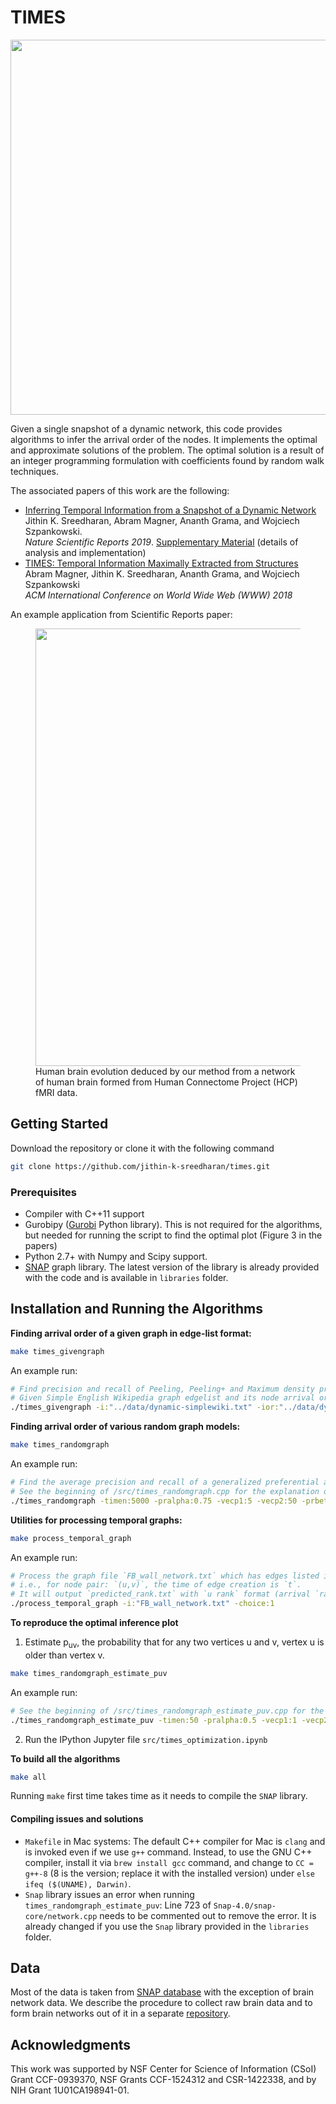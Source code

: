 # TIMES
<!-- ![image](https://user-images.githubusercontent.com/19230005/53579065-e0fdf500-3b46-11e9-9437-6471a42f26f4.png) -->
<img src="https://user-images.githubusercontent.com/19230005/53579065-e0fdf500-3b46-11e9-9437-6471a42f26f4.png" width="600">


Given a single snapshot of a dynamic network, this code provides algorithms to infer the arrival order of the nodes.
It implements the optimal and approximate solutions of the problem. The optimal solution is a result of an integer programming formulation with coefficients found by random walk techniques.

The associated papers of this work are the following:
* [Inferring Temporal Information from a Snapshot of a Dynamic Network](https://rdcu.be/boQ5z)\
Jithin K. Sreedharan, Abram Magner, Ananth Grama, and Wojciech Szpankowski.\
_Nature Scientific Reports 2019_. [Supplementary Material](https://static-content.springer.com/esm/art%3A10.1038%2Fs41598-019-38912-0/MediaObjects/41598_2019_38912_MOESM1_ESM.pdf) (details of analysis and implementation)
* [TIMES: Temporal Information Maximally Extracted from Structures](https://dl.acm.org/citation.cfm?id=3186105)\
Abram Magner, Jithin K. Sreedharan, Ananth Grama, and Wojciech Szpankowski\
_ACM International Conference on World Wide Web (WWW) 2018_

An example application from Scientific Reports paper:
<figure>
<img src="https://user-images.githubusercontent.com/19230005/53579668-fcb5cb00-3b47-11e9-8e39-dfd186865462.png" width="700">
<figcaption>
Human brain evolution deduced by our method from a network of human brain formed from Human Connectome Project (HCP) fMRI data.
</figcaption>
</figure>

## Getting Started
Download the repository or clone it with the following command
```bash
git clone https://github.com/jithin-k-sreedharan/times.git
```

### Prerequisites
- Compiler with C++11 support
- Gurobipy ([Gurobi](http://www.gurobi.com/) Python library). This is not required for the algorithms, but needed for running the script to find the optimal plot (Figure 3 in the papers)
- Python 2.7+ with Numpy and Scipy support.
- [SNAP](https://snap.stanford.edu/snap/index.html) graph library. The latest version of the library is already provided with the code and is available in `libraries` folder.

## Installation and Running the Algorithms
**Finding arrival order of a given graph in edge-list format:**
```bash
make times_givengraph
```
An example run:
```bash
# Find precision and recall of Peeling, Peeling+ and Maximum density precision-1 estimator
# Given Simple English Wikipedia graph edgelist and its node arrival order file
./times_givengraph -i:"../data/dynamic-simplewiki.txt" -ior:"../data/dynamic-simplewiki_data.csv" -choice:1
```
**Finding arrival order of various random graph models:**
```bash
make times_randomgraph
```
<!-- We use a generalized preferential attachment generator with parameters as follows
- `timen`: Total time-steps of the procedure
- `pralpha`: With this probability a new node will be added; with probbaility `(1-pralpha)`, new edges will be added between existing nodes.
- `vecp1`: Lower end of uniform distrbution for `m` (number of edges each new node brings into the graph) when a new node is added.
- `vecp2`: Upper end of uniform distrbution for `m` (number of edges each new node brings into the graph) when a new node is added.
- `prbeta`: With this probability end points of edges of the new node will be selected preferentially; with probability `(1-prbeta)` ebdpoints of edges of new node will be choosen uniformly at random.
- `vecq1`: Lower end of uniform distrbution for `m` (number of edges each new node brings into the graph) when edges between existing nodes are added;
- `vecq2`: Upper end of uniform distrbution for `m` (number of edges each new node brings into the graph) when edges between existing nodes are added.
- `prdelta`: With this probability,When adding edges between exisiting nodes, slource node be selected preferentially.
- `prgamma`: With this probability, when adding edges between exisiting nodes, Terminal node will be selected preferentially
 -->
 An example run:
```bash
# Find the average precision and recall of a generalized preferential attachment graph model
# See the beginning of /src/times_randomgraph.cpp for the explanation of parameters.
./times_randomgraph -timen:5000 -pralpha:0.75 -vecp1:5 -vecp2:50 -prbeta:0.5 -vecq1:5 -vecq2:50  -prdelta:0.5 -prgamma:0.5 -noruns:1000 -choice:0
```
**Utilities for processing temporal graphs:**
```bash
make process_temporal_graph
```
An example run:
```bash
# Process the graph file `FB_wall_network.txt` which has edges listed in `u v t` format per line
# i.e., for node pair: `(u,v)`, the time of edge creation is `t`.
# It will output `predicted_rank.txt` with `u rank` format (arrival `rank` for node `u`) per line.
./process_temporal_graph -i:"FB_wall_network.txt" -choice:1
```
**To reproduce the optimal inference plot**
1. Estimate p<sub>uv</sub>, the probability that for any two vertices u and v, vertex u is older than vertex v.
  ```bash
  make times_randomgraph_estimate_puv
  ```
  An example run:
  ```bash
  # See the beginning of /src/times_randomgraph_estimate_puv.cpp for the explanation of parameters.
  ./times_randomgraph_estimate_puv -timen:50 -pralpha:0.5 -vecp1:1 -vecp2:8 -prbeta:0.5 -vecq1:1 -vecq2:8  -prdelta:0.5 -prgamma:0.5 -noruns:100 -norunsMC:100 -choice:3
  ```
2. Run the IPython Jupyter file `src/times_optimization.ipynb`

**To build all the algorithms**
```bash
make all
```
Running `make` first time takes time as it needs to compile the `SNAP` library.

#### Compiling issues and solutions
- `Makefile` in Mac systems: The default C++ compiler for Mac is `clang` and is invoked even if we use `g++` command. Instead, to use the GNU C++ compiler, install it via `brew install gcc` command, and change to `CC = g++-8` (8 is the version; replace it with the installed version) under `else ifeq ($(UNAME), Darwin)`.
- `Snap` library issues an error when running `times_randomgraph_estimate_puv`: Line 723 of `Snap-4.0/snap-core/network.cpp` needs to be commented out to remove the error. It is already changed if you use the `Snap` library provided in the `libraries` folder.

## Data
Most of the data is taken from [SNAP database](https://snap.stanford.edu/data/index.html) with the exception of brain network data. We describe the procedure to collect raw brain data and to form brain networks out of it in a separate [repository](https://github.com/jithin-k-sreedharan/data_human_brain_networks).

## Acknowledgments
This work was supported by NSF Center for Science of Information (CSoI) Grant CCF-0939370, NSF Grants CCF-1524312 and CSR-1422338, and by NIH Grant 1U01CA198941-01.
<!-- For the brain Connectome data, please download the brain connectome data from [here](link). The data is cleaned matrix version of the original human connectome project data. The code to clean the data is available here.
 -->
